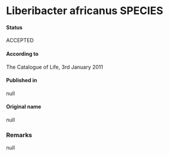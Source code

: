 # Liberibacter africanus SPECIES

#### Status
ACCEPTED

#### According to
The Catalogue of Life, 3rd January 2011

#### Published in
null

#### Original name
null

### Remarks
null
